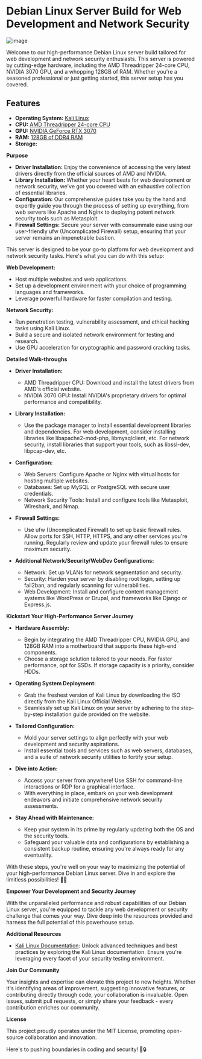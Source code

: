 # Debian Linux Server Build for Web Development and Network Security

![image](https://github.com/testcomputer/linux-build/assets/104815254/a7ae6c43-3674-412d-a457-d823200a3556)


Welcome to our high-performance Debian Linux server build tailored for web development and network security enthusiasts. This server is powered by cutting-edge hardware, including the AMD Threadripper 24-core CPU, NVIDIA 3070 GPU, and a whopping 128GB of RAM. Whether you're a seasoned professional or just getting started, this server setup has you covered.

## Features

- **Operating System:** [Kali Linux](https://www.kali.org/)
- **CPU:** [AMD Threadripper 24-core CPU](https://www.amd.com/en/products/ryzen-threadripper)
- **GPU:** [NVIDIA GeForce RTX 3070](https://www.nvidia.com/en-gb/geforce/graphics-cards/)
- **RAM:** [128GB of DDR4 RAM](https://www.crucial.com/memory/ddr4)
- **Storage:** 


**Purpose**

- **Driver Installation:** Enjoy the convenience of accessing the very latest drivers directly from the official sources of AMD and NVIDIA.
- **Library Installation:** Whether your heart beats for web development or network security, we've got you covered with an exhaustive collection of essential libraries.
- **Configuration:** Our comprehensive guides take you by the hand and expertly guide you through the process of setting up everything, from web servers like Apache and Nginx to deploying potent network security tools such as Metasploit.
- **Firewall Settings:** Secure your server with consummate ease using our user-friendly ufw (Uncomplicated Firewall) setup, ensuring that your server remains an impenetrable bastion.

This server is designed to be your go-to platform for web development and network security tasks. Here's what you can do with this setup:

**Web Development:**

- Host multiple websites and web applications.
- Set up a development environment with your choice of programming languages and frameworks.
- Leverage powerful hardware for faster compilation and testing.

**Network Security:**

- Run penetration testing, vulnerability assessment, and ethical hacking tasks using Kali Linux.
- Build a secure and isolated network environment for testing and research.
- Use GPU acceleration for cryptographic and password cracking tasks.

**Detailed Walk-throughs**

- **Driver Installation:**
  - AMD Threadripper CPU: Download and install the latest drivers from AMD's official website.
  - NVIDIA 3070 GPU: Install NVIDIA's proprietary drivers for optimal performance and compatibility.

- **Library Installation:**
  - Use the package manager to install essential development libraries and dependencies. For web development, consider installing libraries like libapache2-mod-php, libmysqlclient, etc. For network security, install libraries that support your tools, such as libssl-dev, libpcap-dev, etc.

- **Configuration:**
  - Web Servers: Configure Apache or Nginx with virtual hosts for hosting multiple websites.
  - Databases: Set up MySQL or PostgreSQL with secure user credentials.
  - Network Security Tools: Install and configure tools like Metasploit, Wireshark, and Nmap.

- **Firewall Settings:**
  - Use ufw (Uncomplicated Firewall) to set up basic firewall rules. Allow ports for SSH, HTTP, HTTPS, and any other services you're running. Regularly review and update your firewall rules to ensure maximum security.

- **Additional Network/Security/WebDev Configurations:**
  - Network: Set up VLANs for network segmentation and security.
  - Security: Harden your server by disabling root login, setting up fail2ban, and regularly scanning for vulnerabilities.
  - Web Development: Install and configure content management systems like WordPress or Drupal, and frameworks like Django or Express.js.

**Kickstart Your High-Performance Server Journey**

- **Hardware Assembly:**
  - Begin by integrating the AMD Threadripper CPU, NVIDIA GPU, and 128GB RAM into a motherboard that supports these high-end components.
  - Choose a storage solution tailored to your needs. For faster performance, opt for SSDs. If storage capacity is a priority, consider HDDs.

- **Operating System Deployment:**
  - Grab the freshest version of Kali Linux by downloading the ISO directly from the Kali Linux Official Website.
  - Seamlessly set up Kali Linux on your server by adhering to the step-by-step installation guide provided on the website.

- **Tailored Configuration:**
  - Mold your server settings to align perfectly with your web development and security aspirations.
  - Install essential tools and services such as web servers, databases, and a suite of network security utilities to fortify your setup.

- **Dive into Action:**
  - Access your server from anywhere! Use SSH for command-line interactions or RDP for a graphical interface.
  - With everything in place, embark on your web development endeavors and initiate comprehensive network security assessments.

- **Stay Ahead with Maintenance:**
  - Keep your system in its prime by regularly updating both the OS and the security tools.
  - Safeguard your valuable data and configurations by establishing a consistent backup routine, ensuring you're always ready for any eventuality.

With these steps, you're well on your way to maximizing the potential of your high-performance Debian Linux server. Dive in and explore the limitless possibilities! 🚀🔧

**Empower Your Development and Security Journey**

With the unparalleled performance and robust capabilities of our Debian Linux server, you're equipped to tackle any web development or security challenge that comes your way. Dive deep into the resources provided and harness the full potential of this powerhouse setup.

**Additional Resources**

- [Kali Linux Documentation](https://www.kali.org/docs/): Unlock advanced techniques and best practices by exploring the Kali Linux documentation. Ensure you're leveraging every facet of your security testing environment.

**Join Our Community**

Your insights and expertise can elevate this project to new heights. Whether it's identifying areas of improvement, suggesting innovative features, or contributing directly through code, your collaboration is invaluable. Open issues, submit pull requests, or simply share your feedback - every contribution enriches our community.

**License**

This project proudly operates under the MIT License, promoting open-source collaboration and innovation.

Here's to pushing boundaries in coding and security! 🚀🔒

